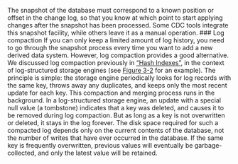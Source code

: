 The snapshot of the database must correspond to a known position or offset in the change log, so
that you know at which point to start applying changes after the snapshot has been processed. Some
CDC tools integrate this snapshot facility, while others leave it as a manual operation. ### Log compaction 
If you can only keep a limited amount of log history, you need to go through the snapshot process
every time you want to add a new derived data system. However, log compaction provides a good
alternative. We discussed log compaction previously in [“Hash Indexes”](ch03.html#sec_storage_hash_index), in the context of
log-structured storage engines (see [Figure 3-2](ch03.html#fig_storage_compaction) for an example). The principle is
simple: the storage engine periodically looks for log records with the same key, throws away any
duplicates, and keeps only the most recent update for each key. This compaction and merging process
runs in the background. 
In a log-structured storage engine, an update with a special null value (a tombstone) indicates
that a key was deleted, and causes it to be removed during log compaction. But as long as a key is
not overwritten or deleted, it stays in the log forever. The disk space required for such a
compacted log depends only on the current contents of the database, not the number of writes that
have ever occurred in the database. If the same key is frequently overwritten, previous values will
eventually be garbage-collected, and only the latest value will be retained.